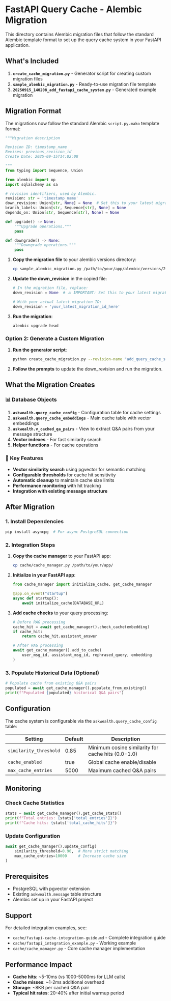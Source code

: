 # FastAPI Query Cache - Alembic Migration

This directory contains Alembic migration files that follow the standard Alembic template format to set up the query cache system in your FastAPI application.

## What's Included

1. **`create_cache_migration.py`** - Generator script for creating custom migration files
2. **`sample_alembic_migration.py`** - Ready-to-use migration file template
3. **`20250915_140208_add_fastapi_cache_system.py`** - Generated example migration

## Migration Format

The migrations now follow the standard Alembic `script.py.mako` template format:

```python
"""Migration description

Revision ID: timestamp_name
Revises: previous_revision_id
Create Date: 2025-09-15T14:02:08

"""
from typing import Sequence, Union

from alembic import op
import sqlalchemy as sa

# revision identifiers, used by Alembic.
revision: str = 'timestamp_name'
down_revision: Union[str, None] = None  # Set this to your latest migration ID
branch_labels: Union[str, Sequence[str], None] = None
depends_on: Union[str, Sequence[str], None] = None

def upgrade() -> None:
    """Upgrade operations."""
    pass

def downgrade() -> None:
    """Downgrade operations."""
    pass
```

1. **Copy the migration file** to your alembic versions directory:

   ```bash
   cp sample_alembic_migration.py /path/to/your/app/alembic/versions/20250915_142000_add_query_cache_system.py
   ```

2. **Update the down_revision** in the copied file:

   ```python
   # In the migration file, replace:
   down_revision = None  # ⚠️ IMPORTANT: Set this to your latest migration ID

   # With your actual latest migration ID:
   down_revision = 'your_latest_migration_id_here'
   ```

3. **Run the migration**:
   ```bash
   alembic upgrade head
   ```

### Option 2: Generate a Custom Migration

1. **Run the generator script**:

   ```bash
   python create_cache_migration.py --revision-name "add_query_cache_system" --output-dir "path/to/your/alembic/versions"
   ```

2. **Follow the prompts** to update the down_revision and run the migration.

## What the Migration Creates

### 📊 Database Objects

1. **`askwealth.query_cache_config`** - Configuration table for cache settings
2. **`askwealth.query_cache_embeddings`** - Main cache table with vector embeddings
3. **`askwealth.v_cached_qa_pairs`** - View to extract Q&A pairs from your message structure
4. **Vector indexes** - For fast similarity search
5. **Helper functions** - For cache operations

### 🎯 Key Features

- **Vector similarity search** using pgvector for semantic matching
- **Configurable thresholds** for cache hit sensitivity
- **Automatic cleanup** to maintain cache size limits
- **Performance monitoring** with hit tracking
- **Integration with existing message structure**

## After Migration

### 1. Install Dependencies

```bash
pip install asyncpg  # For async PostgreSQL connection
```

### 2. Integration Steps

1. **Copy the cache manager** to your FastAPI app:

   ```bash
   cp cache/cache_manager.py /path/to/your/app/
   ```

2. **Initialize in your FastAPI app**:

   ```python
   from cache_manager import initialize_cache, get_cache_manager

   @app.on_event("startup")
   async def startup():
       await initialize_cache(DATABASE_URL)
   ```

3. **Add cache checks** to your query processing:

   ```python
   # Before RAG processing
   cache_hit = await get_cache_manager().check_cache(embedding)
   if cache_hit:
       return cache_hit.assistant_answer

   # After RAG processing
   await get_cache_manager().add_to_cache(
       user_msg_id, assistant_msg_id, rephrased_query, embedding
   )
   ```

### 3. Populate Historical Data (Optional)

```python
# Populate cache from existing Q&A pairs
populated = await get_cache_manager().populate_from_existing()
print(f"Populated {populated} historical Q&A pairs")
```

## Configuration

The cache system is configurable via the `askwealth.query_cache_config` table:

| Setting                | Default | Description                                        |
| ---------------------- | ------- | -------------------------------------------------- |
| `similarity_threshold` | 0.85    | Minimum cosine similarity for cache hits (0.0-1.0) |
| `cache_enabled`        | true    | Global cache enable/disable                        |
| `max_cache_entries`    | 5000    | Maximum cached Q&A pairs                           |

## Monitoring

### Check Cache Statistics

```python
stats = await get_cache_manager().get_cache_stats()
print(f"Total entries: {stats['total_entries']}")
print(f"Cache hits: {stats['total_cache_hits']}")
```

### Update Configuration

```python
await get_cache_manager().update_config(
    similarity_threshold=0.90,  # More strict matching
    max_cache_entries=10000     # Increase cache size
)
```

## Prerequisites

- PostgreSQL with pgvector extension
- Existing `askwealth.message` table structure
- Alembic set up in your FastAPI project

## Support

For detailed integration examples, see:

- `cache/fastapi-cache-integration-guide.md` - Complete integration guide
- `cache/fastapi_integration_example.py` - Working example
- `cache/cache_manager.py` - Core cache manager implementation

## Performance Impact

- **Cache hits**: ~5-10ms (vs 1000-5000ms for LLM calls)
- **Cache misses**: ~1-2ms additional overhead
- **Storage**: ~8KB per cached Q&A pair
- **Typical hit rates**: 20-40% after initial warmup period
